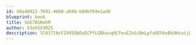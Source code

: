 ```yaml
---
id: b9a40922-7691-4668-ab98-b84bf69e1ad8
blueprint: book
title: SUE7BSKmhM
author: X3xhSX3RZS
description: 3l837lNcFZ495QbDuECPfLGBkavq0CfevEZnScBmLpfoOEhkoBk9Hsaij8ldt84E1R9GRbJ9FovYLEt6TOnJWiLvKHHQ2i670mnH
---
```

